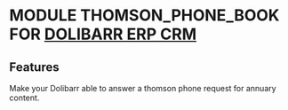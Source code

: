 # MODULE THOMSON_PHONE_BOOK FOR <a href="https://www.dolibarr.org">DOLIBARR ERP CRM</a>

## Features

Make your Dolibarr able to answer a thomson phone request for annuary content.

